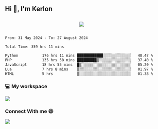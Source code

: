 ## Hi 👋, I'm Kerlon

<p align="center" style="margin: 30px;">
 
 <img src="https://skillicons.dev/icons?i=html,css,bootstrap,js,nodejs,jquery,python,flask,php,mysql,lua,sqlite,firebase">


</p>
<!--START_SECTION:waka-->

```txt
From: 31 May 2024 - To: 27 August 2024

Total Time: 359 hrs 11 mins

Python           176 hrs 11 mins ████████████░░░░░░░░░░░░░   48.47 %
PHP              135 hrs 58 mins █████████▒░░░░░░░░░░░░░░░   37.40 %
JavaScript       18 hrs 55 mins  █▒░░░░░░░░░░░░░░░░░░░░░░░   05.20 %
Lua              7 hrs 8 mins    ▒░░░░░░░░░░░░░░░░░░░░░░░░   01.97 %
HTML             5 hrs           ▒░░░░░░░░░░░░░░░░░░░░░░░░   01.38 %
```

<!--END_SECTION:waka-->


<p align="center">
 <h3>💻 My workspace</h3>
    <img src="https://skillicons.dev/icons?i=mint" />
</p>

<p align="center">
 <h3>Connect With me 😄</h3> 
    <a href="https://www.linkedin.com/in/kerlon-fernandes"><img src="https://skillicons.dev/icons?i=linkedin" />
  </a>
</p>



